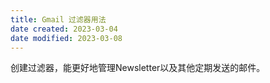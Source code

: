 ```yaml
---
title: Gmail 过滤器用法
date created: 2023-03-04
date modified: 2023-03-08
---
```


创建过滤器，能更好地管理Newsletter以及其他定期发送的邮件。
